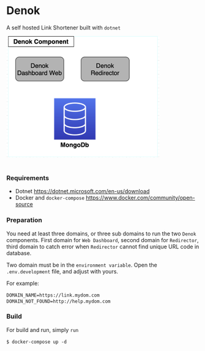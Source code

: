 # Denok

A self hosted Link Shortener built with `dotnet`

[<img src="./assets/denok_arch.png" width="400">](https://github.com/wuriyanto48/kece)
<br/><br/>

### Requirements
- Dotnet https://dotnet.microsoft.com/en-us/download
- Docker and `docker-compose` https://www.docker.com/community/open-source

### Preparation
You need at least three domains, or three sub domains to run the two `Denok` components.
First domain for `Web Dashboard`, second domain for `Redirector`, 
third domain to catch error when `Redirector` cannot find unique URL code in database. 

Two domain must be in the `environment variable`. Open the `.env.development` file, and adjust with yours.

For example:
```
DOMAIN_NAME=https://link.mydom.com
DOMAIN_NOT_FOUND=http://help.mydom.com
```

### Build
For build and run, simply `run`
```shell
$ docker-compose up -d
```